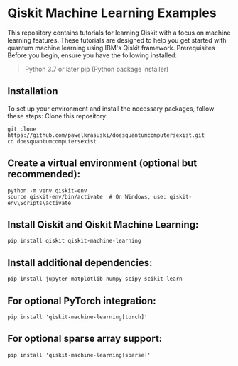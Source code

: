 # Qiskit Machine Learning Examples
This repository contains tutorials for learning Qiskit with a focus on machine learning features. These tutorials are designed to help you get started with quantum machine learning using IBM's Qiskit framework.
Prerequisites
Before you begin, ensure you have the following installed:
> Python 3.7 or later
> pip (Python package installer)
## Installation
To set up your environment and install the necessary packages, follow these steps:
Clone this repository:
```
git clone https://github.com/pawelkrasuski/doesquantumcomputersexist.git
cd doesquantumcomputersexist
```
## Create a virtual environment (optional but recommended):
```
python -m venv qiskit-env
source qiskit-env/bin/activate  # On Windows, use: qiskit-env\Scripts\activate
```
## Install Qiskit and Qiskit Machine Learning:
```
pip install qiskit qiskit-machine-learning
```
## Install additional dependencies:
```
pip install jupyter matplotlib numpy scipy scikit-learn
```
## For optional PyTorch integration:
```
pip install 'qiskit-machine-learning[torch]'
```
## For optional sparse array support:
```
pip install 'qiskit-machine-learning[sparse]'
```
